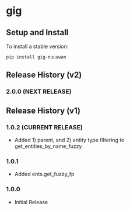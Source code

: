 # gig

## Setup and Install

To install a stable version:

```
pip install gig-nuuuwan
```

## Release History (v2)

### 2.0.0 (NEXT RELEASE)

## Release History (v1)

### 1.0.2 (CURRENT RELEASE)

*  Added 1) parent, and 2) entity type filtering to get_entities_by_name_fuzzy

### 1.0.1

* Added ents.get_fuzzy_fp

### 1.0.0

* Initial Release
